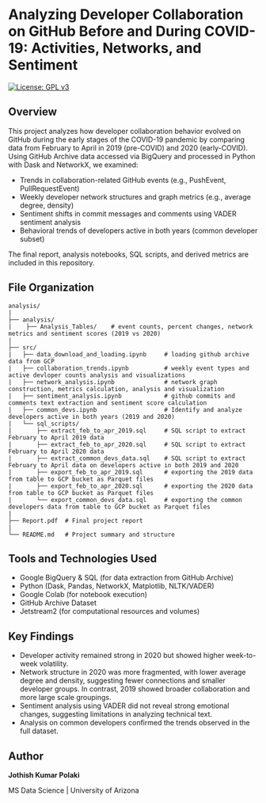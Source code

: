 # Analyzing Developer Collaboration on GitHub Before and During COVID-19: Activities, Networks, and Sentiment

[![License: GPL v3](https://img.shields.io/badge/License-GPLv3-blue.svg)](https://www.gnu.org/licenses/gpl-3.0)


## Overview
This project analyzes how developer collaboration behavior evolved on GitHub during the early stages of the COVID-19 pandemic by comparing data from February to April in 2019 (pre-COVID) and 2020 (early-COVID). Using GitHub Archive data accessed via BigQuery and processed in Python with Dask and NetworkX, we examined:

- Trends in collaboration-related GitHub events (e.g., PushEvent, PullRequestEvent)
- Weekly developer network structures and graph metrics (e.g., average degree, density)
- Sentiment shifts in commit messages and comments using VADER sentiment analysis
- Behavioral trends of developers active in both years (common developer subset)

The final report, analysis notebooks, SQL scripts, and derived metrics are included in this repository.

## File Organization

    analysis/
    |
    ├── analysis/
    |    ├── Analysis_Tables/    # event counts, percent changes, network metrics and sentiment scores (2019 vs 2020)
    |
    ├── src/
    |   ├── data_download_and_loading.ipynb     # loading github archive data from GCP
    |   ├── collaboration_trends.ipynb          # weekly event types and active devloper counts analysis and visualizations
    |   ├── network_analysis.ipynb              # network graph construction, metrics calculation, analysis and visualization
    |   ├── sentiment_analysis.ipynb            # github commits and comments text extraction and sentiment score calculation
    |   ├── common_devs.ipynb                   # Identify and analyze developers active in both years (2019 and 2020)
    |   └── sql_scripts/
    |       ├── extract_feb_to_apr_2019.sql     # SQL script to extract February to April 2019 data
    |       ├── extract_feb_to_apr_2020.sql     # SQL script to extract February to April 2020 data
    |       ├── extract_common_devs_data.sql    # SQL script to extract February to April data on developers active in both 2019 and 2020
    |       ├── export_feb_to_apr_2019.sql      # exporting the 2019 data from table to GCP bucket as Parquet files
    |       ├── export_feb_to_apr_2020.sql      # exporting the 2020 data from table to GCP bucket as Parquet files
    |       └── export_common_devs_data.sql     # exporting the common developers data from table to GCP bucket as Parquet files
    |
    ├── Report.pdf  # Final project report 
    |
    └── README.md   # Project summary and structure

## Tools and Technologies Used

- Google BigQuery & SQL (for data extraction from GitHub Archive)
- Python (Dask, Pandas, NetworkX, Matplotlib, NLTK/VADER)
- Google Colab (for notebook execution)
- GitHub Archive Dataset
- Jetstream2 (for computational resources and volumes)

## Key Findings

- Developer activity remained strong in 2020 but showed higher week-to-week volatility.
- Network structure in 2020 was more fragmented, with lower average degree and density, suggesting fewer connections and smaller developer groups. In contrast, 2019 showed broader collaboration and more large scale groupings.
- Sentiment analysis using VADER did not reveal strong emotional changes, suggesting limitations in analyzing technical text.
- Analysis on common developers confirmed the trends observed in the full dataset.

## Author

**Jothish Kumar Polaki**

MS Data Science | University of Arizona 